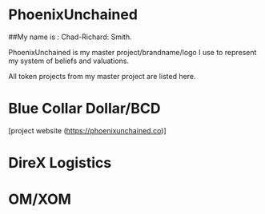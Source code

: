 # PhoenixUnchained
##My name is : Chad-Richard: Smith.

PhoenixUnchained is my master project/brandname/logo I use to represent my system of beliefs and valuations.

All token projects from my master project are listed here.
# Blue Collar Dollar/BCD
[project website (https://phoenixunchained.co)]


# DireX Logistics
# OM/XOM
